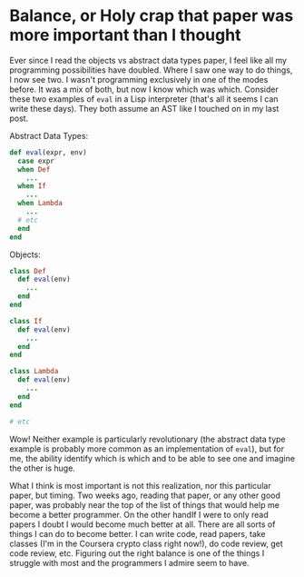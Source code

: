 # Balance, or Holy crap that paper was more important than I thought

Ever since I read the objects vs abstract data types paper, I feel like all my
programming possibilities have doubled. Where I saw one way to do things, I now
see two. I wasn't programming exclusively in one of the modes before. It was a
mix of both, but now I know which was which. Consider these two examples of
`eval` in a Lisp interpreter (that's all it seems I can write these days).
They both assume an AST like I touched on in my last post.

Abstract Data Types:

```ruby
def eval(expr, env)
  case expr
  when Def
    ...
  when If
    ...
  when Lambda
    ...
  # etc
  end
end
```

Objects:

```ruby
class Def
  def eval(env)
    ...
  end
end

class If
  def eval(env)
    ...
  end
end

class Lambda
  def eval(env)
    ...
  end
end

# etc
```

Wow! Neither example is particularly revolutionary (the abstract data type
example is probably more common as an implementation of `eval`), but for me,
the ability identify which is which and to be able to see one and imagine the
other is huge.

What I think is most important is not this realization, nor this particular
paper, but timing. Two weeks ago, reading that paper, or any other good paper,
was probably near the top of the list of things that would help me become a
better programmer. On the other handIf I were to only read papers I doubt I
would become much better at all. There are all sorts of things I can do to
become better. I can write code, read papers, take classes (I'm in the Coursera
crypto class right now!), do code review, get code review, etc. Figuring out
the right balance is one of the things I struggle with most and the programmers
I admire seem to have.
